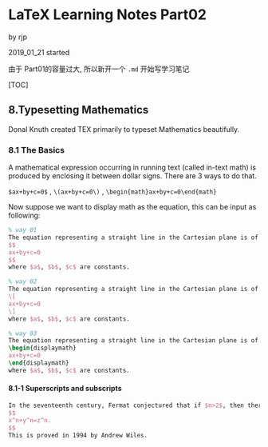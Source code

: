 # LaTeX Learning Notes Part02

by rjp

2019_01_21 started

由于 Part01的容量过大, 所以新开一个 `.md` 开始写学习笔记



[TOC]



## 8.Typesetting Mathematics

Donal Knuth created TEX primarily to typeset Mathematics beautifully.

### 8.1 The Basics

A mathematical expression occurring in running text (called in-text math) is produced by enclosing it between dollar signs. There are 3 ways to do that.

 `$ax+by+c=0$` , `\(ax+by+c=0\)` , `\begin{math}ax+by+c=0\end{math}` 

Now suppose we want to display math as the equation, this can be input as following:

```latex
% way 01
The equation representing a straight line in the Cartesian plane is of the form 
$$
ax+by+c=0
$$
where $a$, $b$, $c$ are constants.

% way 02
The equation representing a straight line in the Cartesian plane is of the form 
\[
ax+by+c=0
\]
where $a$, $b$, $c$ are constants.

% way 03
The equation representing a straight line in the Cartesian plane is of the form 
\begin{displaymath}
ax+by+c=0
\end{displaymath}
where $a$, $b$, $c$ are constants.
```

#### 8.1-1 Superscripts and subscripts

```latex
In the seventeenth century, Fermat conjectured that if $n>2$, then there are no intergers $x$, $y$, $z$ for which
$$
x^n+y^n=z^n.
$$
This is proved in 1994 by Andrew Wiles.
```

